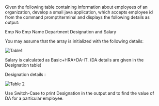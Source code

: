 Given the following table containing information about employees of an organization, develop a small java application, which accepts employee id from the command prompt/terminal and displays the following details as output:

Emp No Emp Name Department Designation and Salary

You may assume that the array is initialized with the following details:

![Table1](https://user-images.githubusercontent.com/55397457/108823033-e97a5080-75e5-11eb-9027-789db81f2805.jpg)

Salary is calculated as Basic+HRA+DA-IT. (DA details are given in the Designation table)

Designation details :

![Table 2](https://user-images.githubusercontent.com/55397457/108823208-20e8fd00-75e6-11eb-9f9c-8f0b202c7902.jpg)

Use Switch-Case to print Designation in the output and to find the value of DA for a particular employee.
